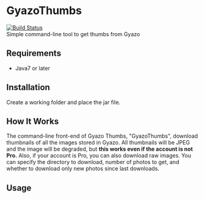 # GyazoThumbs
[![Build Status](https://travis-ci.org/Team-Fruit/GyazoThumbs.svg?branch=master)](https://travis-ci.org/Team-Fruit/GyazoThumbs)  
Simple command-line tool to get thumbs from Gyazo

## Requirements
- Java7 or later

## Installation
Create a working folder and place the jar file.

## How It Works
The command-line front-end of Gyazo Thumbs, "GyazoThumbs", download thumbnails of all the images stored in Gyazo. All thumbnails will be JPEG and the image will be degraded, but **this works even if the account is not Pro.** Also, if your account is Pro, you can also download raw images. You can specify the directory to download, number of photos to get, and whether to download only new photos since last downloads.

## Usage
